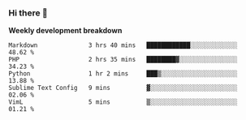 ### Hi there 👋


**Weekly development breakdown**

<!--START_SECTION:waka-->
```text
Markdown              3 hrs 40 mins   ████████████░░░░░░░░░░░░░   48.62 % 
PHP                   2 hrs 35 mins   ████████▓░░░░░░░░░░░░░░░░   34.23 % 
Python                1 hr 2 mins     ███▒░░░░░░░░░░░░░░░░░░░░░   13.88 % 
Sublime Text Config   9 mins          ▓░░░░░░░░░░░░░░░░░░░░░░░░   02.06 % 
VimL                  5 mins          ▒░░░░░░░░░░░░░░░░░░░░░░░░   01.21 % 
```
<!--END_SECTION:waka-->
